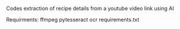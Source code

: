 Codes extraction of recipe details from a youtube video link using AI

Requirments:
ffmpeg
pytesseract ocr
requirements.txt
